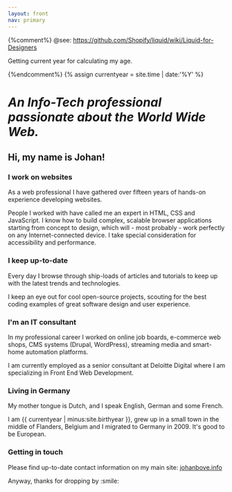 ```yaml
---
layout: front
nav: primary
---
```


{%comment%}
@see: https://github.com/Shopify/liquid/wiki/Liquid-for-Designers

Getting current year for calculating my age.

{%endcomment%}
{% assign currentyear = site.time | date:'%Y' %}

# _An Info-Tech professional passionate about the World Wide Web._

<!-- So this is totally assuming I am still alive when you read this... *darkthoughts* -->

## Hi, my name is Johan!

<div class="grid">

  <div class="block">
    <h3>I work on websites</h3>
    <p>As a web professional I have gathered over fifteen years of hands-on experience developing websites.</p>
    <p>People I worked with have called me an expert in HTML, CSS and JavaScript. I know how to build complex, scalable browser applications starting from concept to design, which will - most probably - work perfectly on any Internet-connected device. I take special consideration for accessibility and performance.</p>
  </div>

  <div class="block">
    <h3>I keep up-to-date</h3>
    <p>Every day I browse through ship-loads of articles and tutorials to keep up with the latest trends and technologies.</p>
    <p>I keep an eye out for cool open-source projects, scouting for the best coding examples of great software design and user experience.</p>
  </div>

  <div class="block">
    <h3>I'm an IT consultant</h3>
    <p>In my professional career I worked on online job boards, e-commerce web shops, CMS systems (Drupal, WordPress), streaming media and smart-home automation platforms.</p>
    <p>I am currently employed as a senior consultant at Deloitte Digital where I am specializing in Front End Web Development.</p>
  </div>

  <div class="block">
    <h3>Living in Germany</h3> 
    <p>My mother tongue is Dutch, and I speak English, German and some French.</p>
    <p>I am {{ currentyear | minus:site.birthyear }}, grew up in a small town in the middle of Flanders, Belgium and I migrated to Germany in 2009. It's good to be European.</p>
  </div>

  <div class="block">
    <h3>Getting in touch</h3>
    <p>Please find up-to-date contact information on my main site: <a href="https://johanbove.info">johanbove.info</a></p>
    <p>Anyway, thanks for dropping by :smile:</p>
  </div>

</div>
